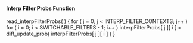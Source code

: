 #### Interp Filter Probs Function

<div class="syntax">
read_interpFilterProbs( ) {
    for ( j = 0; j < INTERP_FILTER_CONTEXTS;  j++ )
        for ( i = 0; i < SWITCHABLE_FILTERS - 1; i++ )
            interpFilterProbs[ j ][ i ] = diff_update_prob( interpFilterProbs[ j ][ i ] )
}
</div>
